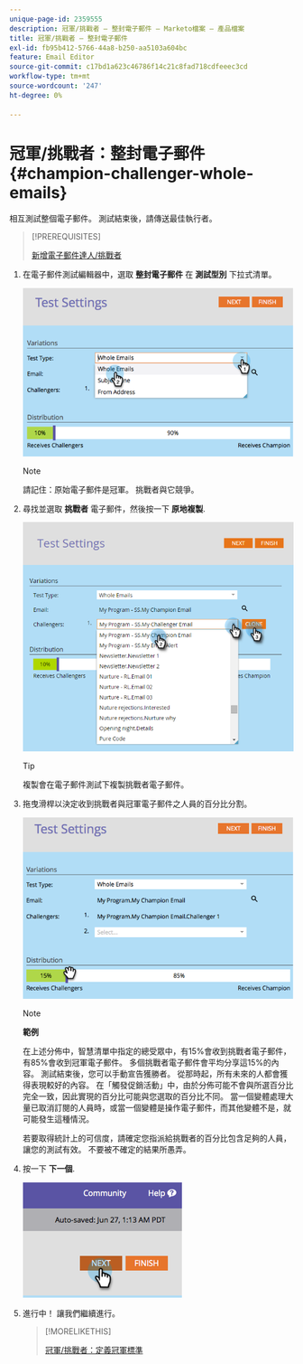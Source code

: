 ```yaml
---
unique-page-id: 2359555
description: 冠軍/挑戰者 — 整封電子郵件 — Marketo檔案 — 產品檔案
title: 冠軍/挑戰者 — 整封電子郵件
exl-id: fb95b412-5766-44a8-b250-aa5103a604bc
feature: Email Editor
source-git-commit: c17bd1a623c46786f14c21c8fad718cdfeeec3cd
workflow-type: tm+mt
source-wordcount: '247'
ht-degree: 0%

---
```


# 冠軍/挑戰者：整封電子郵件 {#champion-challenger-whole-emails}

相互測試整個電子郵件。 測試結束後，請傳送最佳執行者。

>[!PREREQUISITES]
>
>[新增電子郵件達人/挑戰者](/help/marketo/product-docs/email-marketing/general/functions-in-the-editor/email-tests-champion-challenger/add-an-email-champion-challenger.md)

1. 在電子郵件測試編輯器中，選取 **整封電子郵件** 在 **測試型別** 下拉式清單。

   ![](assets/image2014-9-12-16-3a39-3a14.png)

   >[!NOTE]
   >
   >請記住：原始電子郵件是冠軍。 挑戰者與它競爭。

1. 尋找並選取 **挑戰者** 電子郵件，然後按一下 **原地複製**.

   ![](assets/image2015-8-10-11-3a46-3a28.png)

   >[!TIP]
   >
   >複製會在電子郵件測試下複製挑戰者電子郵件。

1. 拖曳滑桿以決定收到挑戰者與冠軍電子郵件之人員的百分比分割。

   ![](assets/image2014-9-12-16-3a41-3a44.png)

   >[!NOTE]
   >
   >**範例**
   >
   >在上述分佈中，智慧清單中指定的總受眾中，有15%會收到挑戰者電子郵件，有85%會收到冠軍電子郵件。 多個挑戰者電子郵件會平均分享這15%的內容。 測試結束後，您可以手動宣告獲勝者。 從那時起，所有未來的人都會獲得表現較好的內容。 在「觸發促銷活動」中，由於分佈可能不會與所選百分比完全一致，因此實現的百分比可能與您選取的百分比不同。 當一個變體處理大量已取消訂閱的人員時，或當一個變體是操作電子郵件，而其他變體不是，就可能發生這種情況。

   若要取得統計上的可信度，請確定您指派給挑戰者的百分比包含足夠的人員，讓您的測試有效。 不要被不確定的結果所愚弄。

1. 按一下 **下一個**.

   ![](assets/image2014-9-12-16-3a42-3a9.png)

1. 進行中！ 讓我們繼續進行。

   >[!MORELIKETHIS]
   >
   >[冠軍/挑戰者：定義冠軍標準](/help/marketo/product-docs/email-marketing/general/functions-in-the-editor/email-tests-champion-challenger/champion-challenger-define-champion-criteria.md)
